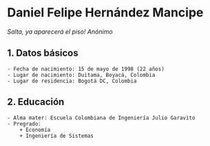 # Daniel Felipe Hernández Mancipe

*Salta, ya aparecerá el piso!*
*Anónimo*

## 1. Datos básicos
	- Fecha de nacimiento: 15 de mayo de 1998 (22 años)
	- Lugar de nacimiento: Duitama, Boyacá, Colombia
	- Lugar de residencia: Bogotá DC, Colombia
## 2. Educación
	- Alma mater: Escuela Colombiana de Ingeniería Julio Garavito
	- Pregrado:
		+ Economía
		+ Ingeniería de Sistemas
